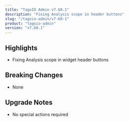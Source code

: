 ```yaml
---
title: "TagoIO Admin v7.60.1"
description: "Fixing Analysis scope in header buttons"
slug: "/tagoio-admin/v7-60-1"
product: "tagoio-admin"
version: "v7.60.1"
---
```


## Highlights

- Fixing Analysis scope in widget header buttons

## Breaking Changes

- None

## Upgrade Notes

- No special actions required
